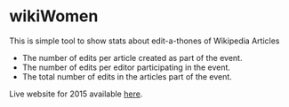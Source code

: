 wikiWomen
=============

This is simple tool to show stats about edit-a-thones of Wikipedia Articles 
* The number of edits per article created as part of the event.
* The number of edits per editor participating in the event.
* The total number of edits in the articles part of the event.

Live website for 2015 available [here](2015.wikiwomen.in).
